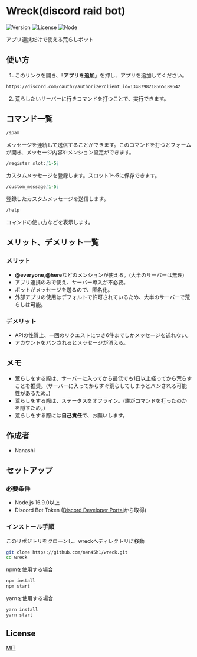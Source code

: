 # Wreck(discord raid bot)
![Version](https://img.shields.io/badge/バージョン-1.0.0-blue)
![License](https://img.shields.io/badge/ライセンス-MIT-green)
![Node](https://img.shields.io/badge/Node.js-16.9.0+-brightgreen)

アプリ連携だけで使える荒らしボット

## 使い方
1. このリンクを開き、「**アプリを追加**」を押し、アプリを追加してください。
```md
https://discord.com/oauth2/authorize?client_id=1348798218565189642
```
2. 荒らしたいサーバーに行きコマンドを打つことで、実行できます。

## コマンド一覧
```md
/spam
```
メッセージを連続して送信することができます。このコマンドを打つとフォームが開き、メッセージ内容やメンション設定ができます。
```md
/register slot:[1-5]
```
カスタムメッセージを登録します。スロット1～5に保存できます。
```md
/custom_message[1-5]
```
登録したカスタムメッセージを送信します。
```md
/help
```
コマンドの使い方などを表示します。

## メリット、デメリット一覧
### メリット
* **@everyone**,**@here**などのメンションが使える。(大半のサーバーは無理)
* アプリ連携のみで使え、サーバー導入が不必要。
* ボットがメッセージを送るので、匿名化。
* 外部アプリの使用はデフォルトで許可されているため、大半のサーバーで荒らしは可能。

### デメリット
* APIの性質上、一回のリクエストにつき6件までしかメッセージを送れない。
* アカウントをバンされるとメッセージが消える。

## メモ
* 荒らしをする際は、サーバーに入ってから最低でも1日以上経ってから荒らすことを推奨。(サーバーに入ってからすぐ荒らしてしまうとバンされる可能性があるため。)
* 荒らしをする際は、ステータスをオフライン。(誰がコマンドを打ったのかを隠すため。)
* 荒らしをする際には**自己責任**で、お願いします。
## 作成者
* Nanashi

## セットアップ

### 必要条件

- Node.js 16.9.0以上
- Discord Bot Token ([Discord Developer Portal](https://discord.com/developers/applications)から取得)
### インストール手順
このリポジトリをクローンし、wreckへディレクトリに移動
```bash
git clone https://github.com/n4n45h1/wreck.git
cd wreck
```
npmを使用する場合
```bash
npm install
npm start
```
yarnを使用する場合
```bash
yarn install
yarn start
```


## License

[MIT](https://choosealicense.com/licenses/mit/)
